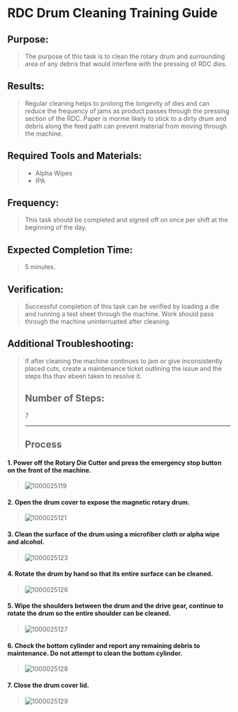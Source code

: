 # RDC Drum Cleaning Training Guide
## Purpose: 
>The purpose of this task is to clean the rotary drum and surrounding area of any debris that would interfere with the pressing of RDC dies.
## Results:
>Regular cleaning helps to prolong the longevity of dies and can reduce the frequency of jams as product passes through the pressing section of the RDC.  Paper is morme likely to stick to a dirty drum and debris along the feed path can prevent material from moving through the machine.
## Required Tools and Materials:
>- Alpha Wipes
>- IPA
## Frequency:
>This task should be completed and signed off on once per shift at the beginning of the day.
## Expected Completion Time:
>5 minutes.
## Verification:
>Successful completion of this task can be verified by loading a die and running a test sheet through the machine.  Work should pass through the machine uninterrupted after cleaning.
## Additional Troubleshooting:
>If after cleaning the machine continues to jam or give inconsistently placed cuts, create a maintenance ticket outlining the issue and the steps tha thav ebeen taken to resolve it.
>## Number of Steps:
>7
>
>---
>## Process
#### 1. Power off the Rotary Die Cutter and press the emergency stop button on the front of the machine.
>![1000025119](https://github.com/user-attachments/assets/20964273-44fb-44fe-bf62-15312f52c157)

#### 2. Open the drum cover to expose the magnetic rotary drum.
>![1000025121](https://github.com/user-attachments/assets/31a3af2d-b926-4de3-9b24-82d9992053fe)

#### 3. Clean the surface of the drum using a microfiber cloth or alpha wipe and alcohol.
>![1000025123](https://github.com/user-attachments/assets/9d3b8ec1-ba2e-4c1f-bcf0-bdba3be5b3ff)

#### 4. Rotate the drum by hand so that its entire surface can be cleaned.
>![1000025126](https://github.com/user-attachments/assets/f772c3a8-42bd-4123-aa9c-23662cce55bf)

#### 5. Wipe the shoulders between the drum and the drive gear, continue to rotate the drum so the entire shoulder can be cleaned.
>![1000025127](https://github.com/user-attachments/assets/d36f2e2f-55f2-4fd7-bc9f-66fb8e815bc3)

#### 6. Check the bottom cylinder and report any remaining debris to maintenance.  Do not attempt to clean the bottom cylinder.
>![1000025128](https://github.com/user-attachments/assets/0b8542ef-cce0-41bb-912c-90723779280c)

#### 7. Close the drum cover lid.
>![1000025129](https://github.com/user-attachments/assets/c86be351-d28e-44b9-baef-116f889aff51)
